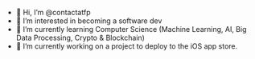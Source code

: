 - 👋 Hi, I’m @contactatfp
- 👀 I’m interested in becoming a software dev
- 🌱 I’m currently learning Computer Science (Machine Learning, AI, Big Data Processing, Crypto & Blockchain)
- 💞️ I’m currently working on a project to deploy to the iOS app store.


<!---
contactatfp/contactatfp is a ✨ special ✨ repository because its `README.md` (this file) appears on your GitHub profile.
You can click the Preview link to take a look at your changes.
--->
